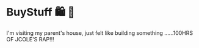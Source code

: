 # BuyStuff 🛍️ 🛒

I'm visiting my parent's house, just felt like building something ......100HRS OF JCOLE'S RAP!!!